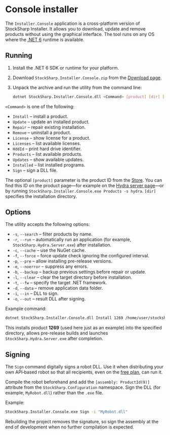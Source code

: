 # Console installer

The `Installer.Console` application is a cross-platform version of StockSharp Installer. It allows you to download, update and remove products without using the graphical interface. The tool runs on any OS where the [.NET 6](https://dotnet.microsoft.com/) runtime is available.

## Running

1. Install the .NET 6 SDK or runtime for your platform.
2. Download `StockSharp.Installer.Console.zip` from the [Download page](https://stocksharp.com/products/download/).
3. Unpack the archive and run the utility from the command line:
   
   ```bash
   dotnet StockSharp.Installer.Console.dll <Command> [product] [dir] [options]
   ```

`<Command>` is one of the following:

- `Install` – install a product.
- `Update` – update an installed product.
- `Repair` – repair existing installation.
- `Remove` – uninstall a product.
- `License` – show license for a product.
- `Licenses` – list available licenses.
- `HddId` – print hard drive identifier.
- `Products` – list available products.
- `Updates` – show available updates.
- `Installed` – list installed programs.
- `Sign` – sign a DLL file.

The optional `[product]` parameter is the product ID from the [Store](https://stocksharp.com/store/). You can find this ID on the product page—for example on the [Hydra server page](https://stocksharp.com/store/hydra-server/)—or by running `StockSharp.Installer.Console.exe Products -s hydra`. `[dir]` specifies the installation directory.

## Options

The utility accepts the following options:

- `-s`, `--search` – filter products by name.
- `-r`, `--run` – automatically run an application (for example, `StockSharp.Hydra.Server.exe`) after installation.
- `-c`, `--cache` – use the NuGet cache.
- `-f`, `--force` – force update check ignoring the configured interval.
- `-p`, `--pre` – allow installing pre-release versions.
- `-e`, `--noerror` – suppress any errors.
- `-b`, `--backup` – backup previous settings before repair or update.
- `-l`, `--clear` – clear the target directory before installation.
- `-t`, `--fw` – specify the target .NET framework.
- `-d`, `--data` – remove application data folder.
- `-i`, `--in` – DLL to sign.
- `-o`, `--out` – result DLL after signing.

Example command:

```bash
dotnet StockSharp.Installer.Console.dll Install 1269 /home/user/stocksharp -p -r StockSharp.Hydra.Server.exe
```

This installs product **1269** (used here just as an example) into the specified directory, allows pre-release builds and launches `StockSharp.Hydra.Server.exe` after completion.

## Signing

The `Sign` command digitally signs a robot DLL. Use it when distributing your own API‑based robot so that all recipients, even on the [free plan](https://stocksharp.com/pricing/), can run it.

Compile the robot beforehand and add the `[assembly: ProductId(9)]` attribute from the `StockSharp.Configuration` namespace. Sign the DLL (for example, `MyRobot.dll`) rather than the `.exe` file.

Example:

```bash
StockSharp.Installer.Console.exe Sign -i "MyRobot.dll"
```

Rebuilding the project removes the signature, so sign the assembly at the end of development when no further compilation is expected.
